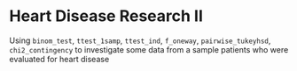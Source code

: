 # Heart Disease Research II
Using `binom_test`, `ttest_1samp`, `ttest_ind`, `f_oneway`, `pairwise_tukeyhsd`, `chi2_contingency` to investigate some data from a sample patients who were evaluated for heart disease
